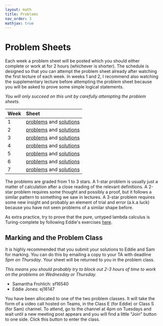 ```yaml
---
layout: math
title: Problems
nav_order: 3
mathjax: true
---
```


# Problem Sheets

Each week a problem sheet will be posted which you should either complete or work at for 2 hours (whichever is shorter).  The schedule is designed so that you can attempt the problem sheet already after watching the first lecture of each week.  In weeks 1 and 2, I recommend also watching the supplementary lecture before attempting the problem sheet because you will be asked to prove some simple logical statements.

*You will only succeed on this unit by carefully attempting the problem sheets.*

| Week | Sheet |
|:-----|:------|
| 1    | [problems](https://uob.sharepoint.com/teams/grp-COMS30040/Shared%20Documents/General/Problems/week1.pdf) and [solutions](https://uob.sharepoint.com/teams/grp-COMS30040/Shared%20Documents/General/Solutions/week1.pdf) |
| 2    | [problems](https://uob.sharepoint.com/teams/grp-COMS30040/Shared%20Documents/General/Problems/week2.pdf) and [solutions](https://uob.sharepoint.com/teams/grp-COMS30040/Shared%20Documents/General/Solutions/week2.pdf) |
| 3    | [problems](https://uob.sharepoint.com/teams/grp-COMS30040/Shared%20Documents/General/Problems/week3.pdf) and [solutions](https://uob.sharepoint.com/teams/grp-COMS30040/Shared%20Documents/General/Solutions/week3.pdf) |
| 4    | [problems](https://uob.sharepoint.com/teams/grp-COMS30040/Shared%20Documents/General/Problems/week4.pdf) and [solutions](https://uob.sharepoint.com/teams/grp-COMS30040/Shared%20Documents/General/Solutions/week4.pdf) |
| 5    | [problems](https://uob.sharepoint.com/teams/grp-COMS30040/Shared%20Documents/General/Problems/week5.pdf) and [solutions](https://uob.sharepoint.com/teams/grp-COMS30040/Shared%20Documents/General/Solutions/week5.pdf) |
| 6    | [problems](https://uob.sharepoint.com/teams/grp-COMS30040/Shared%20Documents/General/Problems/week6.pdf) and [solutions](https://uob.sharepoint.com/teams/grp-COMS30040/Shared%20Documents/General/Solutions/week6.pdf) |
| 7    | [problems](https://uob.sharepoint.com/teams/grp-COMS30040/Shared%20Documents/General/Problems/week7.pdf) and [solutions](https://uob.sharepoint.com/teams/grp-COMS30040/Shared%20Documents/General/Solutions/week7.pdf) |

The problems are graded from 1 to 3 stars.  A 1-star problem is usually just a matter of calculation after a close reading of the relevant definitions.  A 2-star problem requires some thought and possibly a proof, but it follows a similar pattern to something we saw in lectures.  A 3-star problem requires some new insight and probably an element of trial and error (a.k.a luck) because you have not seen problems of a similar shape before.

As extra practice, try to prove that the pure, untyped lambda calculus is Turing-complete by following Eddie's exercises [here](https://uob.sharepoint.com/teams/grp-COMS30040/Shared%20Documents/General/Problems/turing.pdf).

## Marking and the Problem Class

It is highly recommended that you submit your solutions to Eddie and Sam for marking.  You can do this by emailing a copy to your TA with deadline *5pm on Thursday*.  Your sheet will be returned to you in the problem class.

*This means you should probably try to block out 2-3 hours of time to work on the problems on Wednesday or Thursday.*

* Samantha Frohlich: sf16540
* Eddie Jones: ej16147

You have been allocated to one of the two problem classes.  It will take the form of a video call hosted on Teams, in the Class E (for Eddie) or Class S (for Sam) channel.  To attend, go to the channel at 4pm on Tuesdays and wait until a new meeting post appears and you will find a little "Join" button to one side.  Click this button to enter the class.
